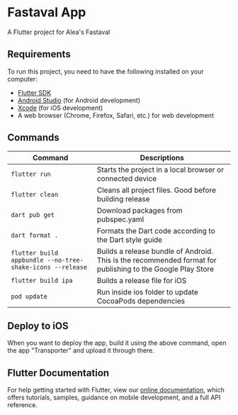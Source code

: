 # Fastaval App

A Flutter project for Alea's Fastaval

## Requirements

To run this project, you need to have the following installed on your computer:

- [Flutter SDK](https://flutter.dev/docs/get-started/install)
- [Android Studio](https://developer.android.com/studio) (for Android development)
- [Xcode](https://developer.apple.com/xcode/) (for iOS development)
- A web browser (Chrome, Firefox, Safari, etc.) for web development

## Commands

| Command                                                   | Descriptions                                                                                               |
| --------------------------------------------------------- | ---------------------------------------------------------------------------------------------------------- |
| `flutter run`                                             | Starts the project in a local browser or connected device                                                  |
| `flutter clean`                                           | Cleans all project files. Good before building release                                                     |
| `dart pub get`                                            | Download packages from pubspec.yaml                                                                        |
| `dart format .`                                           | Formats the Dart code according to the Dart style guide                                                    |
| `flutter build appbundle --no-tree-shake-icons --release` | Builds a release bundle of Android. This is the recommended format for publishing to the Google Play Store |
| `flutter build ipa`                                       | Builds a release file for iOS                                                                              |
| `pod update`                                              | Run inside ios folder to update CocoaPods dependencies                                                     |

## Deploy to iOS

When you want to deploy the app, build it using the above command, open the app "Transporter" and upload it through there.

## Flutter Documentation

For help getting started with Flutter, view our [online documentation](https://flutter.dev/docs),
which offers tutorials, samples, guidance on mobile development, and a full API reference.
